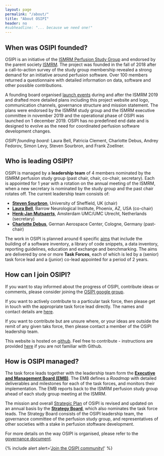 ```yaml
---
layout: page
permalink: "/about/"
title: "About OSIPI"
header: no
#subheadline: "... because we need one!"
---
```


**When was OSIPI founded?**
---------------------------

OSIPI is an initiative of the [ISMRM Perfusion Study Group](https://www.ismrm.org/study-groups/perfusion-mr/) and endorsed by the parent society [ISMRM](https://www.ismrm.org/). The project was founded in the fall of 2018 after a call-to-action survey of the study group membership revealed a strong demand for an initiative around perfusion software. Over 100 members returned a questionnaire with detailed information on data, software and other possible contributions. 

A founding board organised [launch events](/events/) during and after the ISMRM 2019 and drafted more detailed plans including this project website and logo, communication channels, governance structure and mission statement. The plans were endorsed by the ISMRM study group and the ISMRM executive committee in november 2019 and the operational phase of OSIPI was launched on 1 december 2019. OSIPI has no predefined end date and is designed to evolve as the need for coordinated perfusion software development changes.

*OSIPI founding board:* Laura Bell, Patricia Clement, Charlotte Debus, Andrey Fedorov, Simon Levy, Steven Sourbron, and Frank Zoellner. 


**Who is leading OSIPI?**
-------------------------

OSIPI is managed by a **leadership team** of 4 members nominated by the ISMRM perfusion study group (past chair, chair, co-chair, secretary). Each is appointed for 1 year with a rotation on the annual meeting of the ISMRM, when a new secretary is nominated by the study group and the past chair rotates off. The current leadership team consists of:

* [**Steven Sourbron**](https://www.linkedin.com/in/steven-sourbron-93775752/?originalSubdomain=uk/), University of Sheffield, UK (chair)
* [**Laura Bell**](https://www.linkedin.com/in/lauracbell/), Barrow Neurological Institute, Phoenix, AZ, USA (co-chair)
* [**Henk-Jan Mutsaerts**](https://www.linkedin.com/in/henk-jan-mutsaerts-8532b626/), Amsterdam UMC/UMC Utrecht, Netherlands (secretary)
* [**Charlotte Debus**](https://www.linkedin.com/in/charlotte-debus-316214a0/?originalSubdomain=de), German Aerospace Center, Cologne, Germany (past-chair)

The work in OSIPI is planned around 6 specific [aims](/aims/) that include the building of a software inventory, a library of code snippets, a data inventory, reporting guidelines, education and exchange and benchmarking. The aims are delivered by one or more **Task Forces**, each of which is led by a (senior) task force lead and a (junior) co-lead appointed for a period of 2 years. 


**How can I join OSIPI?**
-------------------------

If you want to stay informed about the progress of OSIPI, contribute ideas or comments, please consider joining the [OSIPI google group](https://groups.google.com/forum/#!forum/open-source-initiative-for-perfusion-imaging/). 

If you want to actively contribute to a particular task force, then please get in touch with the appropriate task force lead directly. The names and contact details are [here](/aims/). 

If you want to contribute but are unsure where, or your ideas are outside the remit of any given taks force, then please contact a member of the OSIPI leadership team.

This website is hosted on [github](https://github.com/OSIPI/osipi.github.io/). Feel free to contribute - instructions are provided [here](https://docs.google.com/document/d/1cJV7rnJEzPXu_hyDiw8PEZtw27N1jthtuWXPynBpjmk/edit?usp=sharing) if you are not familiar with Github.


**How is OSIPI managed?**
-------------------------

The task force leads together with the leadership team form the [**Executive and Management Board (EMB)**](/emb/). The EMB defines a *Roadmap* with detailed deliverables and milestones for each of the task forces, and monitors their implementation. The EMB reports back to the ISMRM perfusion study group ahead of each study group meeting at the ISMRM. 

The mission and overall [Strategic Plan](https://drive.google.com/file/d/14XZYB59W2rn5NIMBKEwdzht23WLa3zzN/view?usp=sharing/) of OSIPI is revised and updated on an annual basis by the [**Strategy Board**](/sb/), which also nominates the task force leads. The Strategy Board consists of the OSIPI leadership team, the governance committee of the perfusion study group, and representatives of other societies with a stake in perfusion stoftware development.

For more details on the way OSIPI is organised, please refer to the [governance document](https://drive.google.com/file/d/1fH0hFBMJsUctdhhBmv1ujGI-9v5Bwe3k/view?usp=sharing/). 


{% include alert alert='[Join the OSIPI community!](https://groups.google.com/forum/#!forum/open-source-initiative-for-perfusion-imaging/)' %}

